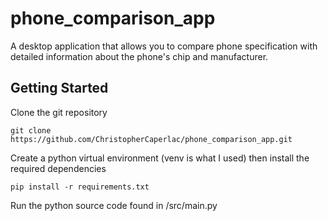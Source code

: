 # phone_comparison_app
A desktop application that allows you to compare phone specification with detailed information about the phone's chip and manufacturer.

## Getting Started

Clone the git repository
```
git clone https://github.com/ChristopherCaperlac/phone_comparison_app.git
```
Create a python virtual environment (venv is what I used) then install the required dependencies
```
pip install -r requirements.txt
```
Run the python source code found in /src/main.py